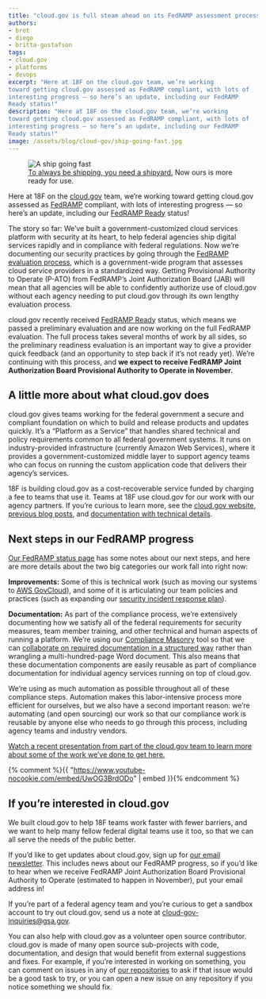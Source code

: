 ```yaml
---
title: "cloud.gov is full steam ahead on its FedRAMP assessment process"
authors:
- bret
- diego
- britta-gustafson
tags:
- cloud.gov
- platforms
- devops
excerpt: "Here at 18F on the cloud.gov team, we’re working
toward getting cloud.gov assessed as FedRAMP compliant, with lots of
interesting progress — so here’s an update, including our FedRAMP
Ready status!"
description: "Here at 18F on the cloud.gov team, we’re working
toward getting cloud.gov assessed as FedRAMP compliant, with lots of
interesting progress — so here’s an update, including our FedRAMP
Ready status!"
image: /assets/blog/cloud-gov/ship-going-fast.jpg
---
```

<figure>
	<img src="{{site.baseurl}}/assets/blog/cloud-gov/ship-going-fast.jpg" alt="A ship going fast">
	<figcaption><a href="https://18f.gsa.gov/2015/10/09/cloud-gov-launch/">To always be shipping, you need a shipyard.</a> Now ours is more ready for use.</figcaption>
</figure>

Here at 18F on the [cloud.gov](https://cloud.gov/) team, we’re working
toward getting cloud.gov assessed as
[FedRAMP](https://www.fedramp.gov/) compliant, with lots of
interesting progress — so here’s an update, including our [FedRAMP
Ready](https://www.fedramp.gov/marketplace/fedramp-ready-systems/18f-cloud-gov/)
status!

The story so far: We’ve built a government-customized cloud services
platform with security at its heart, to help federal agencies ship
digital services rapidly and in compliance with federal regulations. Now
we’re documenting our security practices by going through the [FedRAMP
evaluation process](https://www.fedramp.gov/about-us/about/), which is
a government-wide program that assesses cloud service providers in a
standardized way. Getting Provisional Authority to Operate (P-ATO) from
FedRAMP’s Joint Authorization Board (JAB) will mean that all agencies
will be able to confidently authorize use of cloud.gov without each
agency needing to put cloud.gov through its own lengthy evaluation
process.

cloud.gov recently received [FedRAMP
Ready](https://www.fedramp.gov/marketplace/fedramp-ready-systems/18f-cloud-gov/)
status, which means we passed a preliminary evaluation and are now
working on the full FedRAMP evaluation. The full process takes several
months of work by all sides, so the preliminary readiness evaluation is
an important way to give a provider quick feedback (and an opportunity
to step back if it’s not ready yet). We’re continuing with this process,
and **we expect to receive FedRAMP Joint Authorization Board Provisional
Authority to Operate in November.**

A little more about what cloud.gov does
---------------------------------------

cloud.gov gives teams working for the federal government a secure and
compliant foundation on which to build and release products and updates
quickly. It’s a “Platform as a Service” that handles shared technical
and policy requirements common to all federal government systems. It
runs on industry-provided infrastructure (currently Amazon Web
Services), where it provides a government-customized middle layer to
support agency teams who can focus on running the custom application
code that delivers their agency’s services.

18F is building cloud.gov as a cost-recoverable service funded by
charging a fee to teams that use it. Teams at 18F use cloud.gov for our
work with our agency partners. If you’re curious to learn more, see the
[cloud.gov website](https://cloud.gov/), [previous blog
posts](https://18f.gsa.gov/tags/cloud-gov/), and
[documentation with technical details](https://docs.cloud.gov/intro/overview/what-is-cloudgov/).

Next steps in our FedRAMP progress
----------------------------------

[Our FedRAMP status
page](https://www.fedramp.gov/marketplace/fedramp-ready-systems/18f-cloud-gov/)
has some notes about our next steps, and here are more details about the
two big categories our work fall into right now:

**Improvements:** Some of this is technical work (such as moving our
systems to [AWS GovCloud](https://aws.amazon.com/govcloud-us/)), and
some of it is articulating our team policies and practices (such as
expanding our [security incident response
plan](https://docs.cloud.gov/ops/security-ir/)).

**Documentation:** As part of the compliance process, we’re extensively
documenting how we satisfy all of the federal requirements for security
measures, team member training, and other technical and human aspects of
running a platform. We’re using our [Compliance
Masonry](https://github.com/opencontrol/compliance-masonry) tool so
that we can [collaborate on required documentation in a structured
way](https://github.com/18F/cg-compliance) rather than wrangling a
multi-hundred-page Word document. This also means that these
documentation components are easily reusable as part of compliance
documentation for individual agency services running on top of
cloud.gov.

We’re using as much automation as possible throughout all of these
compliance steps. Automation makes this labor-intensive process more
efficient for ourselves, but we also have a second important reason:
we’re automating (and open sourcing) our work so that our compliance
work is reusable by anyone else who needs to go through this process,
including agency teams and industry vendors.

[Watch a recent presentation from part of the cloud.gov team to learn
more about some of the work we’ve done to get here.](https://www.youtube-nocookie.com/embed/UwOG3BrdODo)

{% comment %}{{ "https://www.youtube-nocookie.com/embed/UwOG3BrdODo" | embed }}{% endcomment %}

If you’re interested in cloud.gov
---------------------------------

We built cloud.gov to help 18F teams work faster with fewer barriers,
and we want to help many fellow federal digital teams use it too, so
that we can all serve the needs of the public better.

If you’d like to get updates about cloud.gov, sign up for [our email
newsletter](https://cloud.gov/#contact). This includes news about our
FedRAMP progress, so if you’d like to hear when we receive FedRAMP Joint
Authorization Board Provisional Authority to Operate (estimated to
happen in November), put your email address in!

If you’re part of a federal agency team and you’re curious to get a
sandbox account to try out cloud.gov, send us a note at
[cloud-gov-inquiries@gsa.gov](mailto:cloud-gov-inquiries@gsa.gov).

You can also help with cloud.gov as a volunteer open source contributor.
cloud.gov is made of many open source sub-projects with code,
documentation, and design that would benefit from external suggestions
and fixes. For example, if you’re interested in working on something,
you can comment on issues in any of [our
repositories](https://docs.cloud.gov/ops/repos/) to ask if that issue
would be a good task to try, or you can open a new issue on any
repository if you notice something we should fix.
